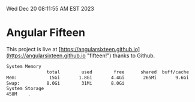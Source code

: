 Wed Dec 20 08:11:55 AM EST 2023

# Angular Fifteen


This project is live at [https://angularsixteen.github.io](https://angularsixteen.github.io "fifteen!") thanks to Github.

```bash
System Memory
               total        used        free      shared  buff/cache   available
Mem:            15Gi       1.8Gi       4.4Gi       265Mi       9.6Gi        13Gi
Swap:          8.0Gi        31Mi       8.0Gi
System Storage
458M	.
```
```bash
